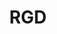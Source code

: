 ---
layout: post
title: "RGD"
category: portfolio
tags: illustration
thumbnail: /portfolio/thumbs/rgd.jpg
full: /portfolio/full/rgd.jpg
medium: Digital Painting
orientation: portrait
description: -"Reddit Gets Drawn" A series of portraits being continually drawn for the popular and appropriately name subreddit, /r/redditgetsdrawn.
---